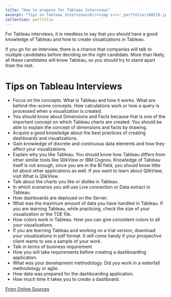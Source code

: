 ```yaml
---
title: "How to prepare for Tableau Interviews"
excerpt: "Tips on Tableau Interviews<br/><img src='_portfolio/160119.jpg'>"
collection: portfolio
---
```

For Tableau interviews, it is needless to say that you should have a good knowledge of Tableau and how to create visualizations in Tableau.<br/>

If you go for an interview, there is a chance that companies will talk to multiple candidates before deciding on the right candidate. More than likely, all these candidates will know Tableau, so you should try to stand apart from the rest.<br/>

# Tips on Tableau Interviews
* Focus on the concepts. What is Tableau and how it works. What are behind-the-scene concepts. How calculations work or how a query is processed when a visualization is created.
* You should know about Dimensions and Facts because that is one of the important concept on which Tableau charts are created. You should be able to explain the concept of dimensions and facts by drawing.
* Acquire a good knowledge about the best practices of creating dashboards and visualizations.
* Gain knowledge of discrete and continuous data elements and how they affect your visualizations.
* Explain why you like Tableau. You should know how Tableau differs from other similar tools like QlikView or IBM Cognos. Knowledge of Tableau itself is not enough, since you are in the BI field, you should know little bit about other applications as well. If you want to learn about QlikView, visit What is QlikView.
* Talk about the charts you like or dislike in Tableau.
* In which scenarios you will use Live connection or Data extract in Tableau.
* How dashboards are deployed on the Server.
* What was the maximum amount of data you have handled in Tableau. If you are learning Tableau, while practicing, check the size of your visualization or the TDE file.
* How colors work in Tableau. How you can give consistent colors to all your visualizations.
* If you are learning Tableau and working on a trial version, download your visualizations in pdf format. It will come handy if your prospective client wants to see a sample of your work.
* Talk in terms of business requirement
* How you will take requirements before creating a dashboarding application.
* What was your development methodology. Did you work in a waterfall methodology or agile.
* How data was prepared for the dashboarding application.
* How much time it takes you to create a dashboard.

[From Online Sources](http://www.learntableaupublic.com/how-to-prepare-for-tableau-interviews/)
